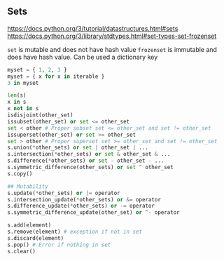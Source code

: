## Sets

https://docs.python.org/3/tutorial/datastructures.html#sets
https://docs.python.org/3/library/stdtypes.html#set-types-set-frozenset

`set` is mutable and does not have hash value
`frozenset` is immutable and does have hash value. Can be used a
dictionary key

```python
myset = { 1, 2, 3 }
myset = { x for x in iterable }
3 in myset

len(s)
x in s
x not in s
isdisjoint(other_set)
issubset(other_set) or set <= other_set
set < other # Proper subset set <= other_set and set != other_set
issuperset(other_set) or set >= other_set
set > other # Proper superset set >= other_set and set != other_set
s.union(*other_sets) or set | other_set | ...
s.intersection(*other_sets) or set & other_set & ...
s.difference(*other_sets) or set - other_set - ...
s.symmetric_difference(other_sets) or set ^ other_set
s.copy()

## Mutability
s.update(*other_sets) or |= operator
s.intersection_update(*other_sets) or &= operator
s.difference_update(*other_sets) or -= operator
s.symmetric_difference_update(other_set) or ^- operator

s.add(element)
s.remove(element) # exception if not in set
s.discard(element)
s.pop() # Error if nothing in set
s.clear()
```
